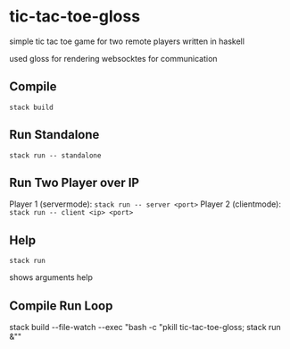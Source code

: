 # tic-tac-toe-gloss

simple tic tac toe game for two remote players written in haskell

used gloss for rendering
websocktes for communication


## Compile 

    stack build

## Run Standalone

    stack run -- standalone

## Run Two Player over IP

Player 1 (servermode): `stack run -- server <port>`
Player 2 (clientmode): `stack run -- client <ip> <port>`

## Help

    stack run

shows arguments help

## Compile Run Loop

stack build --file-watch --exec "bash -c \"pkill tic-tac-toe-gloss; stack run &\""

